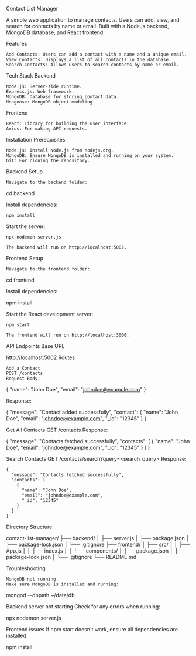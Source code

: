 Contact List Manager

A simple web application to manage contacts. Users can add, view, and search for contacts by name or email. Built with a Node.js backend, MongoDB database, and React frontend.

Features

    Add Contacts: Users can add a contact with a name and a unique email.
    View Contacts: Displays a list of all contacts in the database.
    Search Contacts: Allows users to search contacts by name or email.

Tech Stack
Backend

    Node.js: Server-side runtime.
    Express.js: Web framework.
    MongoDB: Database for storing contact data.
    Mongoose: MongoDB object modeling.

  Frontend
  
    React: Library for building the user interface.
    Axios: For making API requests.


Installation
Prerequisites

    Node.js: Install Node.js from nodejs.org.
    MongoDB: Ensure MongoDB is installed and running on your system.
    Git: For cloning the repository.

Backend Setup

    Navigate to the backend folder:

cd backend

Install dependencies:

    npm install

Start the server:

    npx nodemon server.js

    The backend will run on http://localhost:5002.

Frontend Setup

    Navigate to the frontend folder:

cd frontend

Install dependencies:

npm install

Start the React development server:

    npm start

    The frontend will run on http://localhost:3000.

API Endpoints
Base URL

http://localhost:5002
Routes

    Add a Contact
    POST /contacts
    Request Body:

{
  "name": "John Doe",
  "email": "johndoe@example.com"
}

Response:

{
  "message": "Contact added successfully",
  "contact": {
    "name": "John Doe",
    "email": "johndoe@example.com",
    "_id": "12345"
  }
}

Get All Contacts
GET /contacts
Response:

{
  "message": "Contacts fetched successfully",
  "contacts": [
    {
      "name": "John Doe",
      "email": "johndoe@example.com",
      "_id": "12345"
    }
  ]
}

Search Contacts
GET /contacts/search?query=<search_query>
Response:

    {
      "message": "Contacts fetched successfully",
      "contacts": [
        {
          "name": "John Doe",
          "email": "johndoe@example.com",
          "_id": "12345"
        }
      ]
    }

Directory Structure

contact-list-manager/
├── backend/
│   ├── server.js
│   ├── package.json
│   ├── package-lock.json
│   └── .gitignore
├── frontend/
│   ├── src/
│   │   ├── App.js
│   │   ├── index.js
│   │   └── components/
│   ├── package.json
│   ├── package-lock.json
│   └── .gitignore
└── README.md

Troubleshooting

    MongoDB not running
    Make sure MongoDB is installed and running:

mongod --dbpath ~/data/db

Backend server not starting
Check for any errors when running:

npx nodemon server.js

Frontend issues
If npm start doesn't work, ensure all dependencies are installed:

npm install

